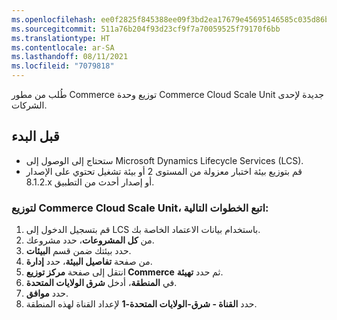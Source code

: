 ```yaml
---
ms.openlocfilehash: ee0f2825f845388ee09f3bd2ea17679e45695146585c035d86b71ff66d2b0bdd
ms.sourcegitcommit: 511a76b204f93d23cf9f7a70059525f79170f6bb
ms.translationtype: HT
ms.contentlocale: ar-SA
ms.lasthandoff: 08/11/2021
ms.locfileid: "7079818"
---
```

طُلب من مطور Commerce توزيع وحدة Commerce Cloud Scale Unit جديدة لإحدى الشركات.

## <a name="before-you-begin"></a>قبل البدء 
- ستحتاج إلى الوصول إلى Microsoft Dynamics Lifecycle Services (LCS). 
- قم بتوزيع بيئة اختبار معزولة من المستوى 2 أو بيئة تشغيل تحتوي على الإصدار 8.1.2.x أو إصدار أحدث من التطبيق.
 

### <a name="to-deploy-a-commerce-cloud-scale-unit-follow-these-steps"></a>لتوزيع Commerce Cloud Scale Unit، اتبع الخطوات التالية:
1.  قم بتسجيل الدخول إلى LCS باستخدام بيانات الاعتماد الخاصة بك. 
2.  من **كل المشروعات**، حدد مشروعك. 
3.  حدد بيئتك ضمن قسم **البيئات**.
4.  من صفحة **تفاصيل البيئة**، حدد **إدارة**. 
5.  انتقل إلى صفحة **مركز توزيع Commerce** ثم حدد **تهيئة**.
6.  في **المنطقة**، أدخل **شرق الولايات المتحدة**. 
7.  حدد **موافق**.
8.  حدد **القناة - شرق-الولايات المتحدة-1** لإعداد القناة لهذه المنطقة.

